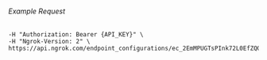 
###### Example Request
```curl \
-H "Authorization: Bearer {API_KEY}" \
-H "Ngrok-Version: 2" \
https://api.ngrok.com/endpoint_configurations/ec_2EmMPUGTsPInk72L0EfZQO5dDmS/oidc
